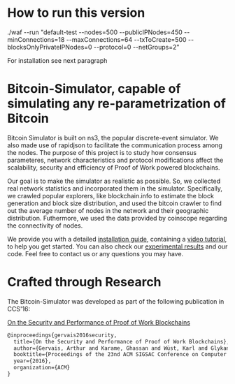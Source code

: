 # How to run this version

./waf --run "default-test --nodes=500 --publicIPNodes=450 --minConnections=18 --maxConnections=64 --txToCreate=500 --blocksOnlyPrivateIPNodes=0 --protocol=0 --netGroups=2"

For installation see next paragraph

# Bitcoin-Simulator, capable of simulating any re-parametrization of Bitcoin
Bitcoin Simulator is built on ns3, the popular discrete-event simulator. We also made use of rapidjson to facilitate the communication process among the nodes. The purpose of this project is to study how consensus parameteres, network characteristics and protocol modifications affect the scalability, security and efficiency of Proof of Work powered blockchains.

Our goal is to make the simulator as realistic as possible. So, we collected real network statistics and incorporated them in the simulator. Specifically, we crawled popular explorers, like blockchain.info to estimate the block generation and block size distribution, and used the bitcoin crawler to find out the average number of nodes in the network and their geographic distribution. Futhermore, we used the data provided by coinscope regarding the connectivity of nodes.

We provide you with a detailed [installation guide](http://arthurgervais.github.io/Bitcoin-Simulator/Installation.html), containing a [video tutorial](http://arthurgervais.github.io/Bitcoin-Simulator/Installation.html), to help you get started. You can also check our [experimental results](http://arthurgervais.github.io/Bitcoin-Simulator/results.html) and our code. Feel free to contact us or any questions you may have.

# Crafted through Research

The Bitcoin-Simulator was developed as part of the following publication in CCS'16:

[On the Security and Performance of Proof of Work Blockchains](https://eprint.iacr.org/2016/555.pdf)

```latex
@inproceedings{gervais2016security,
  title={On the Security and Performance of Proof of Work Blockchains},
  author={Gervais, Arthur and Karame, Ghassan and Wüst, Karl and Glykantzis, Vasileios and Ritzdorf, Hubert and Capkun, Srdjan},
  booktitle={Proceedings of the 23nd ACM SIGSAC Conference on Computer and Communication Security (CCS)},
  year={2016},
  organization={ACM}
}
```
